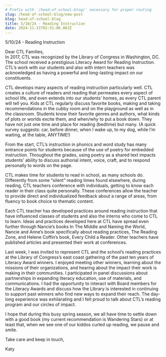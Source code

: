 ```yaml
---
# Prefix with `/head-of-school-blog/` necessary for proper routing
slug: /head-of-school-blog/new-post
blog: head-of-school-blog
title: 5/10/24 - Reading Instruction
date: 2024-11-21T02:51:06.063Z
---
```

5/10/24 - Reading Instruction

Dear CTL Families,\
In 2017, CTL was recognized by the Library of Congress in Washington, DC. The school received a prestigious Literacy Award for Reading Instruction. CTL’s work with our students and also with intern teachers was acknowledged as having a powerful and long-lasting impact on our constituents. 

CTL develops many aspects of reading instruction particularly well. CTL creates a culture of readers and reading that permeates every aspect of school life, and even extends into our students' homes, as every CTL parent will tell you. Kids at CTL regularly discuss favorite books, making and taking recommendations in the cubby room and on the playground as well as in the classroom. Students know their favorite genres and authors, what kinds of plots or worlds excite them, and when/why to put a book down. They have not just one time and place for reading (bedtime) but many. (A quick survey suggests: car, before dinner, when I wake up, to my dog, while I’m waiting, at the table, ANYTIME!) 

From the start, CTL’s instruction in phonics and word study has many entrance points for students because of the use of poetry for embedded instruction. Throughout the grades, using poetry as a shared text impacts students’ ability to discuss authorial intent, voice, craft, and to respond personally to words on the page. 

CTL makes time for students to read in school, as many schools do. Differently from some “silent” reading times found elsewhere, during reading, CTL teachers conference with individuals, getting to know each reader in their class quite personally. These conferences allow the teacher to provide direct and individualized feedback about a range of areas, from fluency to book choice to thematic content.

Each CTL teacher has developed practices around reading instruction that have influenced classes of students and also the interns who come to CTL to learn. Ideas and practices developed here at CTL have spread even further through Nancie’s books In The Middle and Naming the World, Nancie and Anne’s book specifically about reading practices, The Reading Zone, and Helene Coffin’s book, Every Child a Reader. Other teachers have published articles and presented their work at conferences. 

Last week, I was invited to represent CTL and the school’s reading practices at the Library of Congress’s east coast gathering of the past ten years of Literacy Award winners. I enjoyed meeting other winners, learning about the missions of their organizations, and hearing about the impact their work is making in their communities. I participated in panel discussions about partnerships in expanding literacy education, use of materials, and communications. I had the opportunity to interact with Board members for the Literacy Awards and discuss how the Library is interested in continuing to support past winners who find new ways to expand their reach. The day-long experience was exhilarating and I felt proud to talk about CTL’s reading program and our circles of impact. 

I hope that during this busy spring season, we all have time to settle down with a good book (my current recommendation is Wandering Stars) or at least that, when we see one of our kiddos curled up reading, we pause and smile. 

Take care and keep in touch, 

Katy